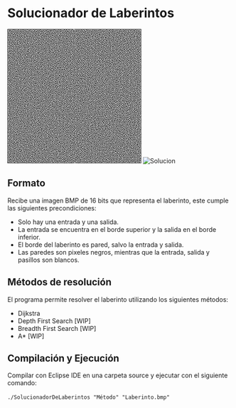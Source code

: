 Solucionador de Laberintos
=============================
 

![Laberinto](https://github.com/Lukas-De-Angelis-Riva/Solucionador/blob/master/Laberintote.bmp) ![Solucion](https://github.com/Lukas-De-Angelis-Riva/Solucionador/blob/master/SOLUCIONLaberintote.bmp)


Formato
----------

Recibe una imagen BMP de 16 bits que representa el laberinto, este cumple las siguientes precondiciones:

* Solo hay una entrada y una salida.
* La entrada se encuentra en el borde superior y la salida en el borde inferior.
* El borde del laberinto es pared, salvo la entrada y salida.
* Las paredes son pixeles negros, mientras que la entrada, salida y pasillos son blancos.


Métodos de resolución
---------------------

El programa permite resolver el laberinto utilizando los siguientes métodos:
* Dijkstra
* Depth First Search [WIP]
* Breadth First Search [WIP]
* A* [WIP]


Compilación y Ejecución
-----------------------

Compilar con Eclipse IDE en una carpeta source y ejecutar con el siguiente comando:

`./SolucionadorDeLaberintos "Método" "Laberinto.bmp"`
